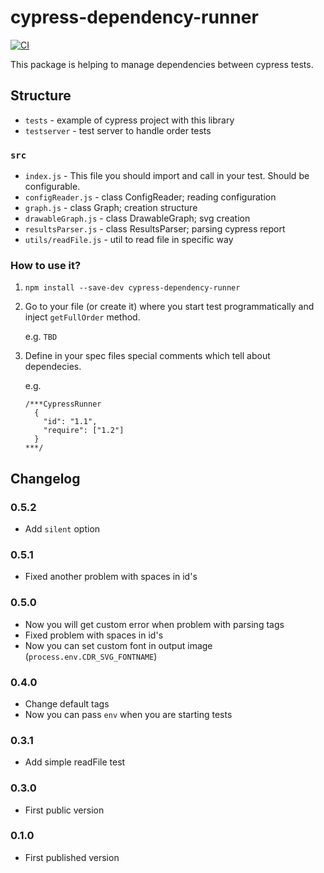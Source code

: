 # cypress-dependency-runner

[![CI](https://github.com/AdamPacanowski/cypress-dependencies-runner/actions/workflows/main.yml/badge.svg)](https://github.com/AdamPacanowski/cypress-dependencies-runner/actions/workflows/main.yml)

This package is helping to manage dependencies between cypress tests.

## Structure

- `tests` - example of cypress project with this library
- `testserver` - test server to handle order tests

### `src`

- `index.js` - This file you should import and call in your test. Should be configurable.
- `configReader.js` - class ConfigReader; reading configuration
- `graph.js` - class Graph; creation structure
- `drawableGraph.js` - class DrawableGraph; svg creation
- `resultsParser.js` - class ResultsParser; parsing cypress report
- `utils/readFile.js` - util to read file in specific way

### How to use it?

1. `npm install --save-dev cypress-dependency-runner`
2. Go to your file (or create it) where you start test programmatically and inject `getFullOrder` method.

    e.g.
    ```TBD```

3. Define in your spec files special comments which tell about dependecies.

    e.g.
    ```
    /***CypressRunner
      {
        "id": "1.1",
        "require": ["1.2"] 
      }
    ***/
    ```

## Changelog


### 0.5.2

- Add `silent` option

### 0.5.1

- Fixed another problem with spaces in id's

### 0.5.0

- Now you will get custom error when problem with parsing tags
- Fixed problem with spaces in id's
- Now you can set custom font in output image (`process.env.CDR_SVG_FONTNAME`)

### 0.4.0

- Change default tags
- Now you can pass `env` when you are starting tests

### 0.3.1

- Add simple readFile test

### 0.3.0

- First public version

### 0.1.0

- First published version